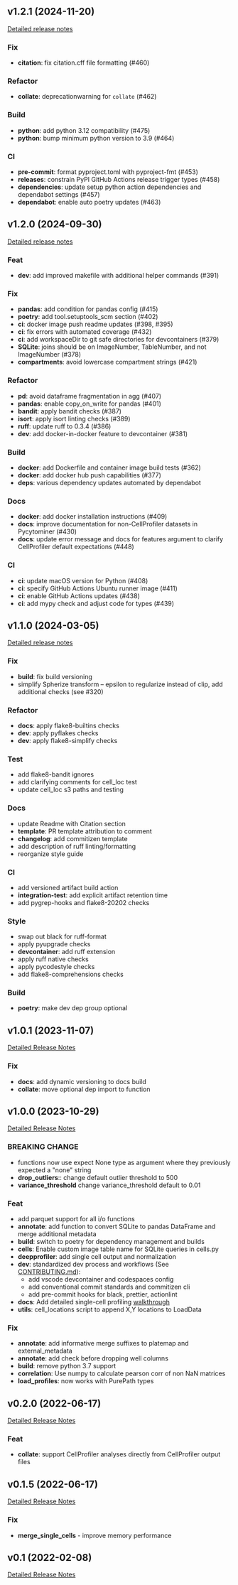 ## v1.2.1 (2024-11-20)
[Detailed release notes](https://github.com/cytomining/pycytominer/releases/tag/v1.2.1)

### Fix

- **citation**: fix citation.cff file formatting (#460)

### Refactor

- **collate**: deprecationwarning for `collate` (#462)

### Build

- **python**: add python 3.12 compatibility (#475)
- **python**: bump minimum python version to 3.9 (#464)

### CI

- **pre-commit**: format pyproject.toml with pyproject-fmt (#453)
- **releases**: constrain PyPI GitHub Actions release trigger types (#458)
- **dependencies**: update setup python action dependencies and dependabot settings (#457)
- **dependabot**: enable auto poetry updates (#463)

## v1.2.0 (2024-09-30)

[Detailed release notes](https://github.com/cytomining/pycytominer/releases/tag/v1.2.0)

### Feat

- **dev**: add improved makefile with additional helper commands (#391)

### Fix

- **pandas**: add condition for pandas config (#415)
- **poetry**: add tool.setuptools_scm section (#402)
- **ci**: docker image push readme updates (#398, #395)
- **ci**: fix errors with automated coverage (#432)
- **ci**: add workspaceDir to git safe directories for devcontainers (#379)
- **SQLite**: joins should be on ImageNumber, TableNumber, and not ImageNumber (#378)
- **compartments**: avoid lowercase compartment strings (#421)

### Refactor

- **pd**: avoid dataframe fragmentation in agg (#407)
- **pandas**: enable copy_on_write for pandas (#401)
- **bandit**: apply bandit checks (#387)
- **isort**: apply isort linting checks (#389)
- **ruff**: update ruff to 0.3.4 (#386)
- **dev**: add docker-in-docker feature to devcontainer (#381)

### Build

- **docker**: add Dockerfile and container image build tests (#362)
- **docker**: add docker hub push capabilities (#377)
- **deps**: various dependency updates automated by dependabot

### Docs

- **docker**: add docker installation instructions (#409)
- **docs**: improve documentation for non-CellProfiler datasets in Pycytominer (#430)
- **docs**: update error message and docs for features argument to clarify CellProfiler default expectations (#448)

### CI

- **ci**: update macOS version for Python (#408)
- **ci**: specify GitHub Actions Ubuntu runner image (#411)
- **ci**: enable GitHub Actions updates (#438)
- **ci**: add mypy check and adjust code for types (#439)

## v1.1.0 (2024-03-05)

[Detailed release notes](https://github.com/cytomining/pycytominer/releases/tag/v1.1.0)

### Fix

- **build**: fix build versioning
- simplify Spherize transform – epsilon to regularize instead of clip, add additional checks (see #320)

### Refactor

- **docs**: apply flake8-builtins checks
- **dev**: apply pyflakes checks
- **dev**: apply flake8-simplify checks

### Test

- add flake8-bandit ignores
- add clarifying comments for cell_loc test
- update cell_loc s3 paths and testing

### Docs

- update Readme with Citation section
- **template**: PR template attribution to comment
- **changelog**: add commitizen template
- add description of ruff linting/formatting
- reorganize style guide

### CI

- add versioned artifact build action
- **integration-test**: add explicit artifact retention time
- add pygrep-hooks and flake8-20202 checks

### Style

- swap out black for ruff-format
- apply pyupgrade checks
- **devcontainer**: add ruff extension
- apply ruff native checks
- apply pycodestyle checks
- add flake8-comprehensions checks

### Build

- **poetry**: make dev dep group optional

## v1.0.1 (2023-11-07)

[Detailed Release Notes](https://github.com/cytomining/pycytominer/releases/tag/v1.0.1)

### Fix

- **docs**: add dynamic versioning to docs build
- **collate**: move optional dep import to function

## v1.0.0 (2023-10-29)

[Detailed Release Notes](https://github.com/cytomining/pycytominer/releases/tag/v1.0.0)

### BREAKING CHANGE

- functions now use expect None type as argument where they previously expected a "none" string
- **drop_outliers**:: change default outlier threshold to 500
- **variance_threshold** change variance_threshold default to 0.01

### Feat

- add parquet support for all i/o functions
- **annotate**: add function to convert SQLite to pandas DataFrame and merge additional metadata
- **build**: switch to poetry for dependency management and builds
- **cells**: Enable custom image table name for SQLite queries in cells.py
- **deepprofiler**: add single cell output and normalization
- **dev**: standardized dev process and workflows (See [CONTRIBUTING.md](CONTRIBUTING.md)):
  - add vscode devcontainer and codespaces config
  - add conventional commit standards and commitizen cli
  - add pre-commit hooks for black, prettier, actionlint
- **docs**: Add detailed single-cell profiling [walkthrough](https://pycytominer.readthedocs.io/en/latest/walkthroughs/single_cell_usage.html)
- **utils**: cell_locations script to append X,Y locations to LoadData

### Fix

- **annotate**: add informative merge suffixes to platemap and external_metadata
- **annotate**: add check before dropping well columns
- **build**: remove python 3.7 support
- **correlation**: Use numpy to calculate pearson corr of non NaN matrices
- **load_profiles**: now works with PurePath types

## v0.2.0 (2022-06-17)

[Detailed Release Notes](https://github.com/cytomining/pycytominer/releases/tag/v0.2.0)

### Feat

- **collate**: support CellProfiler analyses directly from CellProfiler output files

## v0.1.5 (2022-06-17)

[Detailed Release Notes](https://github.com/cytomining/pycytominer/releases/tag/v0.1.5)

### Fix

- **merge_single_cells** - improve memory performance

## v0.1 (2022-02-08)

[Detailed Release Notes](https://github.com/cytomining/pycytominer/releases/tag/v0.1)

